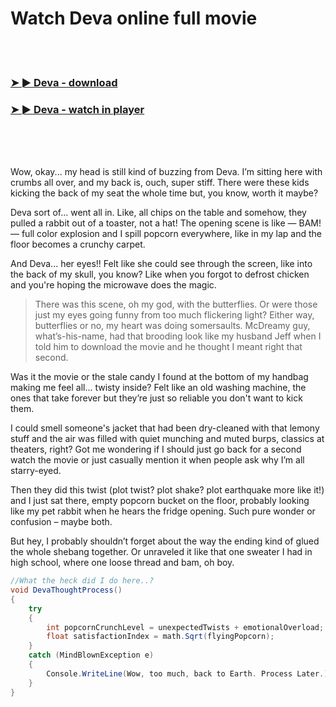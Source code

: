 <h1>Watch Deva online full movie</h1>


<br><br>

<h3><a href="https://Marcs-roakettado1983.github.io/hrumbfjqno/">➤ ► Deva - download</a></h3> 
<h3><a href="https://Marcs-roakettado1983.github.io/hrumbfjqno/">➤ ► Deva - watch in player</a></h3>


<br><br><br>


Wow, okay... my head is still kind of buzzing from Deva. I’m sitting here with crumbs all over, and my back is, ouch, super stiff. There were these kids kicking the back of my seat the whole time but, you know, worth it maybe? 

Deva sort of... went all in. Like, all chips on the table and somehow, they pulled a rabbit out of a toaster, not a hat! The opening scene is like — BAM! — full color explosion and I spill popcorn everywhere, like in my lap and the floor becomes a crunchy carpet. 

And Deva... her eyes!! Felt like she could see through the screen, like into the back of my skull, you know? Like when you forgot to defrost chicken and you're hoping the microwave does the magic. 

> There was this scene, oh my god, with the butterflies. Or were those just my eyes going funny from too much flickering light? Either way, butterflies or no, my heart was doing somersaults. McDreamy guy, what’s-his-name, had that brooding look like my husband Jeff when I told him to download the movie and he thought I meant right that second.

Was it the movie or the stale candy I found at the bottom of my handbag making me feel all... twisty inside? Felt like an old washing machine, the ones that take forever but they’re just so reliable you don't want to kick them.

I could smell someone's jacket that had been dry-cleaned with that lemony stuff and the air was filled with quiet munching and muted burps, classics at theaters, right? Got me wondering if I should just go back for a second watch the movie or just casually mention it when people ask why I’m all starry-eyed.

Then they did this twist (plot twist? plot shake? plot earthquake more like it!) and I just sat there, empty popcorn bucket on the floor, probably looking like my pet rabbit when he hears the fridge opening. Such pure wonder or confusion – maybe both.

But hey, I probably shouldn’t forget about the way the ending kind of glued the whole shebang together. Or unraveled it like that one sweater I had in high school, where one loose thread and bam, oh boy.

```csharp
//What the heck did I do here..?
void DevaThoughtProcess()
{
    try
    {
        int popcornCrunchLevel = unexpectedTwists + emotionalOverload;
        float satisfactionIndex = math.Sqrt(flyingPopcorn);
    }
    catch (MindBlownException e)
    {
        Console.WriteLine(Wow, too much, back to Earth. Process Later.);
    }
}
```

